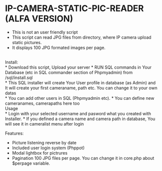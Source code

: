 # IP-CAMERA-STATIC-PIC-READER (ALFA VERSION)
* This is not an user friendly script
* This script can read JPG files from directory, where IP camera upload static pictures.
* It displays 100 JPG formated images per page.
<br />
Install:<br />
* Download this script, Upload your server
* RUN SQL commands in Your Database (etc in SQL commander section of  Phpmyadmin) from /sql/install.sql<br />
* This SQL installer will create Your User profile in database (as Admin) and It will create your first cameraname, path etc. You can change it to your own datas<br />
* You can add other users in SQL (Phpmyadmin etc).
* You can define new cameranames, camerapaths here too

<br />
Usage<br />
* Login with your selected username and pasword what you created with Installer.
* If you defined a camera name and camera path in database, You will see it in cameralist menu after login<br />

Features:<br />
* Picture listening reverse by date<br />
* Included user login system (Phppot)<br />
* Modal lightbox for pictrures
* Pagination 100 JPG files per page. You can change it in core.php about $perpage variable.

